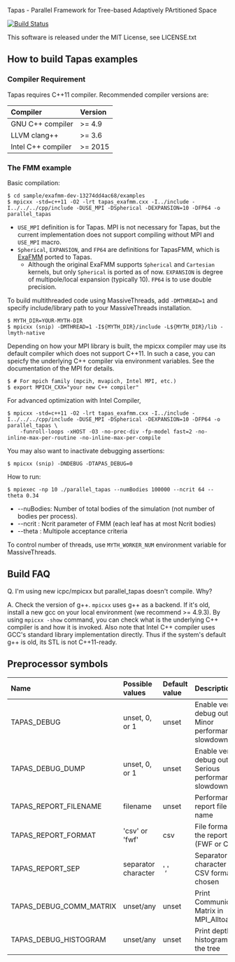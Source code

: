 Tapas - Parallel Framework for Tree-based Adaptively PArtitioned Space

[![Build Status](https://travis-ci.org/keisukefukuda/tapas.svg?branch=master)](https://travis-ci.org/keisukefukuda/tapas)

This software is released under the MIT License, see LICENSE.txt

## How to build Tapas examples

### Compiler Requirement

Tapas requires C++11 compiler. Recommended compiler versions are:

|Compiler               | Version |
|:----------------------|:--------|
|GNU C++ compiler       | >= 4.9  |
|LLVM clang++           | >= 3.6  |
|Intel C++ compiler     | >= 2015 |


### The FMM example 

Basic compilation:

    $ cd sample/exafmm-dev-13274dd4ac68/examples
    $ mpicxx -std=c++11 -O2 -lrt tapas_exafmm.cxx -I../include -I../../../cpp/include -DUSE_MPI -DSpherical -DEXPANSION=10 -DFP64 -o parallel_tapas

* `USE_MPI` definition is for Tapas. MPI is not necessary for Tapas, but the current implementation does not support compiling without MPI and `USE_MPI` macro.
* `Spherical`, `EXPANSION`, and `FP64` are definitions for TapasFMM, which is [ExaFMM](https://github.com/exafmm/exafmm) ported to Tapas. 
   * Although the original ExaFMM supports `Spherical` and `Cartesian` kernels, but only `Spherical` is ported as of now. `EXPANSION` is degree of multipole/local expansion (typically 10). `FP64` is to use double precision.
   
To build multithreaded code using MassiveThreads, add `-DMTHREAD=1` and specify include/library path to your MassiveThreads installation.

    $ MYTH_DIR=YOUR-MYTH-DIR
    $ mpicxx (snip) -DMTHREAD=1 -I${MYTH_DIR}/include -L${MYTH_DIR}/lib -lmyth-native

Depending on how your MPI library is built, the mpicxx compiler may use its default compiler which does not support C++11.
In such a case, you can speicfy the underlying C++ compiler via environment variables. See the documentation of the MPI for details.

    $ # For mpich family (mpcih, mvapich, Intel MPI, etc.)
    $ export MPICH_CXX="your new C++ compiler"
    
For advanced optimization with Intel Compiler,

    $ mpicxx -std=c++11 -O2 -lrt tapas_exafmm.cxx -I../include -I../../../cpp/include -DUSE_MPI -DSpherical -DEXPANSION=10 -DFP64 -o parallel_tapas \
        -funroll-loops -xHOST -O3 -no-prec-div -fp-model fast=2 -no-inline-max-per-routine -no-inline-max-per-compile 
        
You may also want to inactivate debugging assertions:

    $ mpicxx (snip) -DNDEBUG -DTAPAS_DEBUG=0
    
How to run:

    $ mpiexec -np 10 ./parallel_tapas --numBodies 100000 --ncrit 64 --theta 0.34
    
* --nuBodies: Number of total bodies of the simulation (not number of bodies per process).
* --ncrit : Ncrit parameter of FMM (each leaf has at most Ncrit bodies)
* --theta : Multipole acceptance criteria

To control number of threads, use `MYTH_WORKER_NUM` environment variable for MassiveThreads.
        
## Build FAQ

Q. I'm using new icpc/mpicxx but parallel_tapas doesn't compile. Why?

A. Check the version of g++. `mpicxx` uses g++ as a backend. If it's old, install a new gcc on your local environment (we recommend >= 4.9.3). By using `mpicxx -show` command, you can check what is the underlying C++ compiler is and how it is invoked. Also note that Intel C++ compiler uses GCC's standard library implementation directly. Thus if the system's default g++ is old, its STL is not C++11-ready. 
    
## Preprocessor symbols

|Name                   | Possible values  | Default value | Description                                               |
|:----------------------|:-----------------|:--------------|:----------------------------------------------------------|
|TAPAS_DEBUG            | unset, 0, or 1   | unset         | Enable verbose debug output. Minor performance slowdown   |
|TAPAS_DEBUG_DUMP       | unset, 0, or 1   | unset         | Enable verbose debug output. Serious performance slowdown |
|TAPAS_REPORT_FILENAME  | filename         | unset         | Performance report file name                              |
|TAPAS_REPORT_FORMAT    | 'csv' or 'fwf'   | csv           | File format of the report file (FWF or CSV)               |
|TAPAS_REPORT_SEP       | separator character | ','        | Separator character when CSV format is chosen             |
|TAPAS_DEBUG_COMM_MATRIX| unset/any        | unset         | Print Communication Matrix in MPI_Alltoallv()             |
|TAPAS_DEBUG_HISTOGRAM  | unset/any        | unset         | Print depth histogram of the tree                         |

